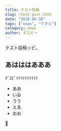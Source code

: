 ```yaml
---
title: テスト投稿
slug: /test-post.html
date: "2018-05-30"
tags: ["news", "てすと"]
category: news
author: ギエピー
---
```


テスト投稿ッピ。

## あはははあああ

ｷﾞｴﾋﾟｲｲｲｲｲｲｲｲｲｲ

* ああ
* いゐ
* うう
* えゑ
* おお

💩